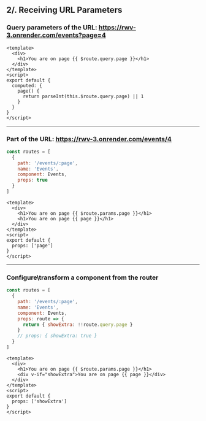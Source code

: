 ## 2/. Receiving URL Parameters

### Query parameters of the URL: https://rwv-3.onrender.com/events?page=4

```vue ./src/components/Events.vue
<template>
  <div>
    <h1>You are on page {{ $route.query.page }}</h1>
  </div>
</template>
<script>
export default {
  computed: {
    page() {
      return parseInt(this.$route.query.page) || 1
    }
  }
}
</script>
```

---

### Part of the URL: https://rwv-3.onrender.com/events/4

```js ./src/router/index.js
const routes = [
  { 
    path: '/events/:page', 
    name: 'Events', 
    component: Events, 
    props: true 
  }
]
```

```vue ./src/components/Events.vue
<template>
  <div>
    <h1>You are on page {{ $route.params.page }}</h1>
    <h1>You are on page {{ page }}</h1>
  </div>
</template>
<script>
export default {
  props: ['page']
}
</script>
```

---

### Configure\transform a component from the router

```js ./src/router/index.js
const routes = [
  { 
    path: '/events/:page', 
    name: 'Events', 
    component: Events, 
    props: route => {
      return { showExtra: !!route.query.page }
    }
    // props: { showExtra: true }
  }
]
``` 

```vue ./src/components/Events.vue
<template>
  <div>
    <h1>You are on page {{ $route.params.page }}</h1>
    <div v-if="showExtra">You are on page {{ page }}</div>
  </div>
</template>
<script>
export default {
  props: ['showExtra']
}
</script>
``` 